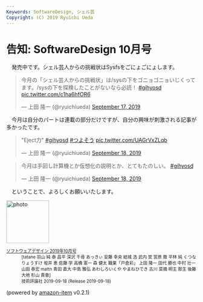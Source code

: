 ```yaml
---
Keywords: SoftwareDesign, シェル芸
Copyright: (C) 2019 Ryuichi Ueda
---
```


# 告知: SoftwareDesign 10月号

　発売中です。シェル芸人からの挑戦状はSysfsをごにょごにょします。

<blockquote class="twitter-tweet" data-partner="tweetdeck"><p lang="ja" dir="ltr">今月の「シェル芸人からの挑戦状」は/sysの下をゴニョゴニョいじくってます。/sysの下を探検したことがないなら必読！ <a href="https://twitter.com/hashtag/gihyosd?src=hash&amp;ref_src=twsrc%5Etfw">#gihyosd</a> <a href="https://t.co/c1ha6hfOR6">pic.twitter.com/c1ha6hfOR6</a></p>&mdash; 上田 隆一 (@ryuichiueda) <a href="https://twitter.com/ryuichiueda/status/1173924246789083136?ref_src=twsrc%5Etfw">September 17, 2019</a></blockquote>
<script async src="https://platform.twitter.com/widgets.js" charset="utf-8"></script>

　今月は自分のパートは連載の部分だけですが、自分の興味が刺激される記事が多かったです。

<blockquote class="twitter-tweet" data-partner="tweetdeck"><p lang="ja" dir="ltr">&quot;Eject力&quot; <a href="https://twitter.com/hashtag/gihyosd?src=hash&amp;ref_src=twsrc%5Etfw">#gihyosd</a> <a href="https://twitter.com/hashtag/%E3%81%A4%E3%82%88%E3%81%9D%E3%81%86?src=hash&amp;ref_src=twsrc%5Etfw">#つよそう</a> <a href="https://t.co/UAGrVxZLqb">pic.twitter.com/UAGrVxZLqb</a></p>&mdash; 上田 隆一 (@ryuichiueda) <a href="https://twitter.com/ryuichiueda/status/1174311747206803456?ref_src=twsrc%5Etfw">September 18, 2019</a></blockquote>
<script async src="https://platform.twitter.com/widgets.js" charset="utf-8"></script>

<blockquote class="twitter-tweet" data-partner="tweetdeck"><p lang="ja" dir="ltr">今月は手回し計算機とか仮想化の説明とか、とてもたのしい。 <a href="https://twitter.com/hashtag/gihyosd?src=hash&amp;ref_src=twsrc%5Etfw">#gihyosd</a></p>&mdash; 上田 隆一 (@ryuichiueda) <a href="https://twitter.com/ryuichiueda/status/1174312038668988421?ref_src=twsrc%5Etfw">September 18, 2019</a></blockquote>
<script async src="https://platform.twitter.com/widgets.js" charset="utf-8"></script>


　ということで、よろしくお願いいたします。


<div class="card">
  <div class="row no-gutters">
    <div class="col-md-2">
      <a class="item url" href="https://www.amazon.co.jp/exec/obidos/ASIN/B07W47BVVC/ryuichiueda-22"><img src="https://images-fe.ssl-images-amazon.com/images/I/516RhiNFkfL._SL160_.jpg" width="113" alt="photo"></a>
    </div>
    <div class="col-md-10">
      <div class="card-body">
        <dl class="fn" style="font-size:80%">
          <dt><a href="https://www.amazon.co.jp/exec/obidos/ASIN/B07W47BVVC/ryuichiueda-22">ソフトウェアデザイン 2019年10月号</a></dt>
          <dd>[tatane 羽山 純 泰 昌平 深沢 千尋 あっきぃ 安藤 幸央 結城 浩 武内 覚 宮原 徹 平林 純 くつなりょうすけ 坂井 恵 佐藤 学 高橋 憲一 森 健太 職業「戸倉彩」 上田 隆一 田代 勝也 中村 壮一 山田 泰宏 mattn 青田 直大 中島 雅弘 あわしろいくや やまねひでき 古川 菜摘 明主 那生 後藤 大地 杉山 貴章]</dd>
          <dd>技術評論社 2019-09-18 (Release 2019-09-18)</dd>
        </dl>
        <p class="powered-by" >(powered by <a href="https://github.com/spiegel-im-spiegel/amazon-item" >amazon-item</a> v0.2.1)</p>
      </div>
    </div>
  </div>
</div>
